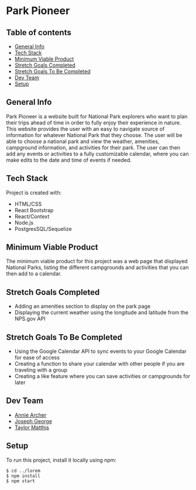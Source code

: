 # Park Pioneer
## Table of contents
* [General Info](#general-info)
* [Tech Stack](#tech-stack)
* [Minimum Viable Product](#minimum-viable-product)
* [Stretch Goals Completed](#stretch-goals-completed)
* [Stretch Goals To Be Completed](#stretch-goals-to-be-completed)
* [Dev Team](#dev-team)
* [Setup](#setup)

## General Info
Park Pioneer is a website built for National Park explorers who want to plan their trips ahead of time in order to fully enjoy their experience in nature. This website provides the user with an easy to navigate source of information for whatever National Park that they choose. The user will be able to choose a national park and view the weather, amenities, campground information, and activities for their park. The user can then add any events or activities to a fully customizable calendar, where you can make edits to the date and time of events if needed. 
	
## Tech Stack
Project is created with:
* HTML/CSS
* React Bootstrap
* React/Context
* Node.js
* PostgresSQL/Sequelize

## Minimum Viable Product
The minimum viable product for this project was a web page that displayed National Parks, listing the different campgrounds and activities that you can then add to a calendar. 

## Stretch Goals Completed
* Adding an amenities section to display on the park page
* Displaying the current weather using the longitude and latitude from the NPS.gov API

## Stretch Goals To Be Completed
* Using the Google Calendar API to sync events to your Google Calendar for ease of access
* Creating a function to share your calendar with other people if you are traveling with a group
* Creating a like feature where you can save activities or campgrounds for later


## Dev Team
* [Annie Archer](github.com/anniearcher123)
* [Joseph George](github.com/BreadJG)
* [Taylor Matthis](github.com/Tayjanee)
	
## Setup
To run this project, install it locally using npm:

```
$ cd ../lorem
$ npm install
$ npm start

```

